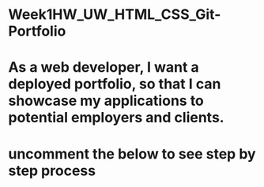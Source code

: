 # Week1HW_UW_HTML_CSS_Git-Portfolio
As a web developer, I want a deployed portfolio, so that I can showcase my applications to potential employers and clients.
====================================================
# uncomment the below to see step by step process 
<!-- ![index file](assets/images/index1.png) -->
<!-- ![body's css](assets/images/bodyCSS.png) -->
<!-- [image's css](assets/images/imageCSS.png) -->